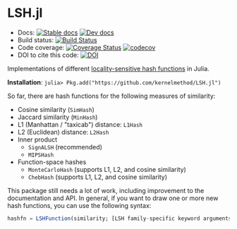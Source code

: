 # LSH.jl

- Docs: [![Stable docs](https://img.shields.io/badge/docs-stable-blue.svg)](https://kernelmethod.github.io/LSH.jl/stable/) [![Dev docs](https://img.shields.io/badge/docs-dev-blue.svg)](https://kernelmethod.github.io/LSH.jl/dev/)
- Build status: [![Build Status](https://travis-ci.com/kernelmethod/LSH.jl.svg?branch=master)](https://travis-ci.com/kernelmethod/LSH.jl)
- Code coverage: [![Coverage Status](https://coveralls.io/repos/github/kernelmethod/LSH.jl/badge.svg?branch=master)](https://coveralls.io/github/kernelmethod/LSH.jl?branch=master)
[![codecov](https://codecov.io/gh/kernelmethod/LSH.jl/branch/master/graph/badge.svg)](https://codecov.io/gh/kernelmethod/LSH.jl)
- DOI to cite this code: [![DOI](https://zenodo.org/badge/197700982.svg)](https://zenodo.org/badge/latestdoi/197700982)

Implementations of different [locality-sensitive hash functions](https://en.wikipedia.org/wiki/Locality-sensitive_hashing) in Julia.

**Installation**: `julia> Pkg.add("https://github.com/kernelmethod/LSH.jl")`

So far, there are hash functions for the following measures of similarity:

- Cosine similarity (`SimHash`)
- Jaccard similarity (`MinHash`)
- L1 (Manhattan / "taxicab") distance: `L1Hash`
- L2 (Euclidean) distance: `L2Hash`
- Inner product
  - `SignALSH` (recommended)
  - `MIPSHash`
- Function-space hashes
  - `MonteCarloHash` (supports L1, L2, and cosine similarity)
  - `ChebHash` (supports L1, L2, and cosine similarity)

This package still needs a lot of work, including improvement to the documentation and API. In general, if you want to draw one or more new hash functions, you can use the following syntax:

```julia
hashfn = LSHFunction(similarity; [LSH family-specific keyword arguments])
```
